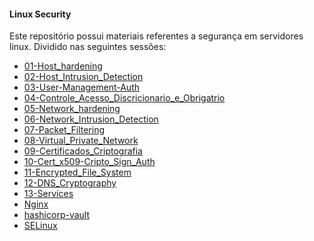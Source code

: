 #### Linux Security

Este repositório possui materiais referentes a segurança em servidores linux.
Dividido nas seguintes sessões:

- [01-Host_hardening](01-Host_hardening)
- [02-Host_Intrusion_Detection](02-Host_Intrusion_Detection)
- [03-User-Management-Auth](03-User-Management-Auth)
- [04-Controle_Acesso_Discricionario_e_Obrigatrio](04-Controle_Acesso_Discricionario_e_Obrigatrio)
- [05-Network_hardening](05-Network_hardening)
- [06-Network_Intrusion_Detection](06-Network_Intrusion_Detection)
- [07-Packet_Filtering](07-Packet_Filtering)
- [08-Virtual_Private_Network](08-Virtual_Private_Network)
- [09-Certificados_Criptografia](09-Certificados_Criptografia)
- [10-Cert_x509-Cripto_Sign_Auth](10-Cert_x509-Cripto_Sign_Auth)
- [11-Encrypted_File_System](11-Encrypted_File_System)
- [12-DNS_Cryptography](12-DNS_Cryptography)
- [13-Services](13-Services)
- [Nginx](nginx)
- [hashicorp-vault](hashicorp-vault)
- [SELinux](SELinux)
